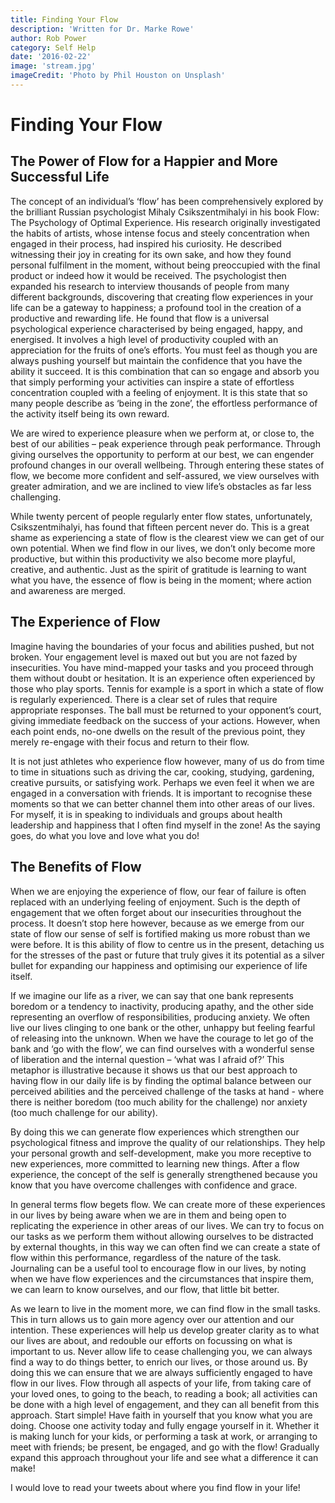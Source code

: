 ```yaml
---
title: Finding Your Flow
description: 'Written for Dr. Marke Rowe'
author: Rob Power
category: Self Help
date: '2016-02-22'
image: 'stream.jpg'
imageCredit: 'Photo by Phil Houston on Unsplash'
---
```

# Finding Your Flow
## The Power of Flow for a Happier and More Successful Life
The concept of an individual’s ‘flow’ has been comprehensively explored by the brilliant Russian psychologist Mihaly Csikszentmihalyi in his book Flow: The Psychology of Optimal Experience. His research originally investigated the habits of artists, whose intense focus and steely concentration when engaged in their process, had inspired his curiosity. He described witnessing their joy in creating for its own sake, and how they found personal fulfilment in the moment, without being preoccupied with the final product or indeed how it would be received.
The psychologist then expanded his research to interview thousands of people from many different backgrounds, discovering that creating flow experiences in your life can be a gateway to happiness; a profound tool in the creation of a productive and rewarding life. He found that flow is a universal psychological experience characterised by being engaged, happy, and energised. It involves a high level of productivity coupled with an appreciation for the fruits of one’s efforts. You must feel as though you are always pushing yourself but maintain the confidence that you have the ability it succeed. It is this combination that can so engage and absorb you that simply performing your activities can inspire a state of effortless concentration coupled with a feeling of enjoyment. It is this state that so many people describe as ‘being in the zone’, the effortless performance of the activity itself being its own reward.

We are wired to experience pleasure when we perform at, or close to, the best of our abilities – peak experience through peak performance. Through giving ourselves the opportunity to perform at our best, we can engender profound changes in our overall wellbeing. Through entering these states of flow, we become more confident and self-assured, we view ourselves with greater admiration, and we are inclined to view life’s obstacles as far less challenging. 

While twenty percent of people regularly enter flow states, unfortunately, Csikszentmihalyi, has found that fifteen percent never do. This is a great shame as experiencing a state of flow is the clearest view we can get of our own potential. When we find flow in our lives, we don’t only become more productive, but within this productivity we also become more playful, creative, and authentic. Just as the spirit of gratitude is learning to want what you have, the essence of flow is being in the moment; where action and awareness are merged.

## The Experience of Flow
Imagine having the boundaries of your focus and abilities pushed, but not broken. Your engagement level is maxed out but you are not fazed by insecurities. You have mind-mapped your tasks and you proceed through them without doubt or hesitation. It is an experience often experienced by those who play sports. Tennis for example is a sport in which a state of flow is regularly experienced. There is a clear set of rules that require appropriate responses. The ball must be returned to your opponent’s court, giving immediate feedback on the success of your actions. However, when each point ends, no-one dwells on the result of the previous point, they merely re-engage with their focus and return to their flow. 

It is not just athletes who experience flow however, many of us do from time to time in situations such as driving the car, cooking, studying, gardening, creative pursuits, or satisfying work. Perhaps we even feel it when we are engaged in a conversation with friends. It is important to recognise these moments so that we can better channel them into other areas of our lives. For myself, it is in speaking to individuals and groups about health leadership and happiness that I often find myself in the zone! As the saying goes, do what you love and love what you do!

## The Benefits of Flow
When we are enjoying the experience of flow, our fear of failure is often replaced with an underlying feeling of enjoyment. Such is the depth of engagement that we often forget about our insecurities throughout the process. It doesn’t stop here however, because as we emerge from our state of flow our sense of self is fortified making us more robust than we were before. It is this ability of flow to centre us in the present, detaching us for the stresses of the past or future that truly gives it its potential as a silver bullet for expanding our happiness and optimising our experience of life itself.

If we imagine our life as a river, we can say that one bank represents boredom or a tendency to inactivity, producing apathy, and the other side representing an overflow of responsibilities, producing anxiety. We often live our lives clinging to one bank or the other, unhappy but feeling fearful of releasing into the unknown. When we have the courage to let go of the bank and ‘go with the flow’, we can find ourselves with a wonderful sense of liberation and the internal question – ‘what was I afraid of?’ This metaphor is illustrative because it shows us that our best approach to having flow in our daily life is by finding the optimal balance between our perceived abilities and the perceived challenge of the tasks at hand - where there is neither boredom (too much ability for the challenge) nor anxiety (too much challenge for our ability).

By doing this we can generate flow experiences which strengthen our psychological fitness and improve the quality of our relationships. They help your personal growth and self-development, make you more receptive to new experiences, more committed to learning new things. After a flow experience, the concept of the self is generally strengthened because you know that you have overcome challenges with confidence and grace.

In general terms flow begets flow. We can create more of these experiences in our lives by being aware when we are in them and being open to replicating the experience in other areas of our lives. We can try to focus on our tasks as we perform them without allowing ourselves to be distracted by external thoughts, in this way we can often find we can create a state of flow within this performance, regardless of the nature of the task.
Journaling can be a useful tool to encourage flow in our lives, by noting when we have flow experiences and the circumstances that inspire them, we can learn to know ourselves, and our flow, that little bit better.

As we learn to live in the moment more, we can find flow in the small tasks. This in turn allows us to gain more agency over our attention and our intention. These experiences will help us develop greater clarity as to what our lives are about, and redouble our efforts on focussing on what is important to us. Never allow life to cease challenging you, we can always find a way to do things better, to enrich our lives, or those around us. By doing this we can ensure that we are always sufficiently engaged to have flow in our lives. Flow through all aspects of your life, from taking care of your loved ones, to going to the beach, to reading a book; all activities can be done with a high level of engagement, and they can all benefit from this approach.
Start simple! Have faith in yourself that you know what you are doing. Choose one activity today and fully engage yourself in it. Whether it is making lunch for your kids, or performing a task at work, or arranging to meet with friends; be present, be engaged, and go with the flow! Gradually expand this approach throughout your life and see what a difference it can make!

I would love to read your tweets about where you find flow in your life!
